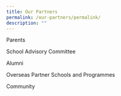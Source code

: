 ```yaml
---
title: Our Partners
permalink: /our-partners/permalink/
description: ""
---
```


Parents

School Advisory Committee

Alumni

Overseas Partner Schools and Programmes

Community

